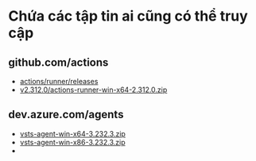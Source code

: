 # Chứa các tập tin ai cũng có thể truy cập
## github.com/actions
- [actions/runner/releases](https://github.com/actions/runner/releases)
- [v2.312.0/actions-runner-win-x64-2.312.0.zip](https://github.com/actions/runner/releases/download/v2.312.0/actions-runner-win-x64-2.312.0.zip)
## dev.azure.com/agents
- [vsts-agent-win-x64-3.232.3.zip](https://storage.googleapis.com/o22-public-01.appspot.com/vsts-agent-win-x64-3.232.3.zip)
- [vsts-agent-win-x86-3.232.3.zip](https://storage.googleapis.com/o22-public-01.appspot.com/vsts-agent-win-x86-3.232.3.zip)
- 
